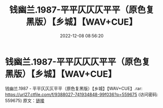 ﻿---
title: 钱幽兰.1987-平平仄仄仄平平（原色复黑版）【乡城】【WAV+CUE】
date: 2022-12-08 08:56:20
categories: WAV车载音乐、镜像
tags: 华语中文
---
# 钱幽兰.1987-平平仄仄仄平平（原色复黑版）【乡城】【WAV+CUE】

钱幽兰.1987 -
平平仄仄仄平平（原色复黑版）【乡城】【WAV+CUE】.rar: https://url27.ctfile.com/f/9388027-741934848-99f036?p=559675
(访问密码: 559675)
原文：[链接](https://blog.sina.com.cn/s/blog_1647c7e76010310hx.html)